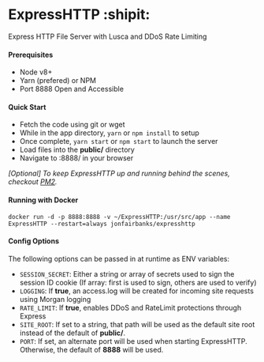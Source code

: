 # ExpressHTTP :shipit:

Express HTTP File Server with Lusca and DDoS Rate Limiting

#### Prerequisites
- Node v8+
- Yarn (prefered) or NPM
- Port 8888 Open and Accessible

#### Quick Start
- Fetch the code using git or wget
- While in the app directory, `yarn` or `npm install` to setup
- Once complete, `yarn start` or `npm start` to launch the server
- Load files into the **public/** directory
- Navigate to <host>:8888/ in your browser

*[Optional] To keep ExpressHTTP up and running behind the scenes, checkout [PM2](http://pm2.keymetrics.io/ "PM2").*

#### Running with Docker
`docker run -d -p 8888:8888 -v ~/ExpressHTTP:/usr/src/app --name ExpressHTTP --restart=always jonfairbanks/expresshttp`

#### Config Options
The following options can be passed in at runtime as ENV variables:
- `SESSION_SECRET`: Either a string or array of secrets used to sign the session ID cookie (If array: first is used to sign, others are used to verify)
- `LOGGING`: If **true**, an access.log will be created for incoming site requests using Morgan logging
- `RATE_LIMIT`: If **true**, enables DDoS and RateLimit protections through Express
- `SITE_ROOT`: If set to a string, that path will be used as the default site root instead of the default of **public/**.
- `PORT`: If set, an alternate port will be used when starting ExpressHTTP. Otherwise, the default of **8888** will be used.

